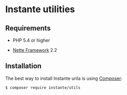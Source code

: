 Instante utilities
======

Requirements
------------

- PHP 5.4 or higher

- [Nette Framework](https://github.com/nette/nette) 2.2



Installation
------------

The best way to install Instante urila is using  [Composer](http://getcomposer.org/):

```sh
$ composer require instante/utils
```
